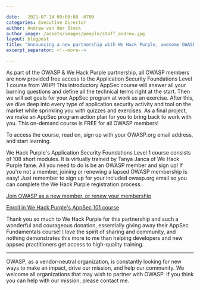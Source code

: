 ```yaml
---

date:   2021-07-14 09:00:00 -0700
categories: Executive Director 
author: Andrew van der Stock
author_image: /assets/images/people/staff_andrew.jpg
layout: blogpost
title: "Announcing a new partnership with We Hack Purple, awesome OWASP member benefit immediately available"
excerpt_separator: <!--more-->

---
```


As part of the OWASP & We Hack Purple partnership, all OWASP members are now provided free access to the Application Security Foundations Level 1 course from WHP! This introductory AppSec course will answer all your burning questions and define all the technical terms right at the start. Then we will set goals for your AppSec program at work as an exercise. After this, we dive deep into every type of application security activity and tool on the market while sprinkling you with quizzes and exercises. As a final project, we make an AppSec program action plan for you to bring back to work with you. This on-demand course is FREE for all OWASP members! 

To access the course, read on, sign up with your OWASP.org email address, and start learning.

<!--more-->

We Hack Purple's Application Security Foundations Level 1 course consists of 108 short modules. It is virtually trained by Tanya Janca of We Hack Purple fame. All you need to do is be an OWASP member and sign up! If you're not a member, joining or renewing a lapsed OWASP membership is easy! Just remember to sign up for your included owasp.org email so you can complete the We Hack Purple registration process.

[Join OWASP as a new member, or renew your membership](https://owasp.org/membership/)

[Enroll in We Hack Purple's AppSec 101 course](https://academy.wehackpurple.com/enroll/1756874?th__ug=29f310de&th__c=owaspmembers) 

Thank you so much to We Hack Purple for this partnership and such a wonderful and courageous donation, essentially giving away their AppSec Fundamentals course! I love the spirit of sharing and community, and nothing demonstrates this more to me than helping developers and new appsec practitioners get access to high-quality training. 

***

OWASP, as a vendor-neutral organization, is constantly looking for new ways to make an impact, drive our mission, and help our community. We welcome all organizations that may wish to partner with OWASP. If you think you can help with our mission, please contact me.